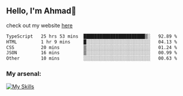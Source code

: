 
## Hello, I'm Ahmad👋

check out my website [here](https://ahmadalwi.com/)

<!--START_SECTION:waka-->

```txt
TypeScript   25 hrs 53 mins  ███████████████████████▒░   92.89 %
HTML         1 hr 9 mins     █░░░░░░░░░░░░░░░░░░░░░░░░   04.13 %
CSS          20 mins         ▒░░░░░░░░░░░░░░░░░░░░░░░░   01.24 %
JSON         16 mins         ▒░░░░░░░░░░░░░░░░░░░░░░░░   00.99 %
Other        10 mins         ░░░░░░░░░░░░░░░░░░░░░░░░░   00.63 %
```

<!--END_SECTION:waka-->

### My arsenal:

[![My Skills](https://skillicons.dev/icons?i=js,ts,py,go,react,nextjs,svelte,nodejs,django,tailwind,html,css,sass,firebase,mongodb,postgres,mysql,redis,git,github,docker,vscode,figma,godot)](https://skillicons.dev)
